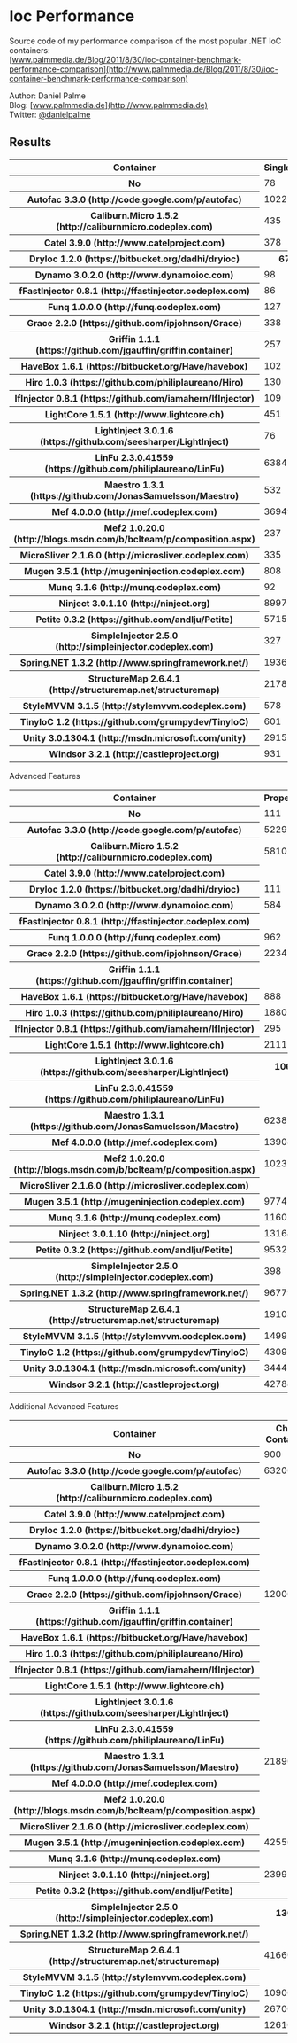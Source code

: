 Ioc Performance
===============

Source code of my performance comparison of the most popular .NET IoC containers:  
[www.palmmedia.de/Blog/2011/8/30/ioc-container-benchmark-performance-comparison](http://www.palmmedia.de/Blog/2011/8/30/ioc-container-benchmark-performance-comparison)

Author: Daniel Palme  
Blog: [www.palmmedia.de](http://www.palmmedia.de)  
Twitter: [@danielpalme](http://twitter.com/danielpalme)  

Results
-------
<table>
<tr><th>Container</th><th>Singleton</th><th>Transient</th><th>Combined</th><th>Complex</th></tr>
<tr><th>No</th><td>78</td><td>88</td><td>93</td><td>104</td></tr>
<tr><th>Autofac 3.3.0 (http://code.google.com/p/autofac)</th><td>1022</td><td>723</td><td>1717</td><td>5169</td></tr>
<tr><th>Caliburn.Micro 1.5.2 (http://caliburnmicro.codeplex.com)</th><td>435</td><td>409</td><td>1132</td><td>4488</td></tr>
<tr><th>Catel 3.9.0 (http://www.catelproject.com)</th><td>378</td><td>3756</td><td>9759</td><td>24901</td></tr>
<tr><th>DryIoc 1.2.0 (https://bitbucket.org/dadhi/dryioc)</th><th>67</th><td>66</td><th>83</th><th>107</th></tr>
<tr><th>Dynamo 3.0.2.0 (http://www.dynamoioc.com)</th><td>98</td><td>105</td><td>164</td><td>444</td></tr>
<tr><th>fFastInjector 0.8.1 (http://ffastinjector.codeplex.com)</th><td>86</td><td>113</td><td>140</td><td>216</td></tr>
<tr><th>Funq 1.0.0.0 (http://funq.codeplex.com)</th><td>127</td><td>131</td><td>289</td><td>952</td></tr>
<tr><th>Grace 2.2.0 (https://github.com/ipjohnson/Grace)</th><td>338</td><td>351</td><td>762</td><td>2173</td></tr>
<tr><th>Griffin 1.1.1 (https://github.com/jgauffin/griffin.container)</th><td>257</td><td>258</td><td>629</td><td>1772</td></tr>
<tr><th>HaveBox 1.6.1 (https://bitbucket.org/Have/havebox)</th><td>102</td><td>99</td><td>113</td><td>158</td></tr>
<tr><th>Hiro 1.0.3 (https://github.com/philiplaureano/Hiro)</th><td>130</td><td>123</td><td>183</td><td>191</td></tr>
<tr><th>IfInjector 0.8.1 (https://github.com/iamahern/IfInjector)</th><td>109</td><td>127</td><td>135</td><td>176</td></tr>
<tr><th>LightCore 1.5.1 (http://www.lightcore.ch)</th><td>451</td><td>2871</td><td>19797</td><td>102595</td></tr>
<tr><th>LightInject 3.0.1.6 (https://github.com/seesharper/LightInject)</th><td>76</td><th>56</th><td>88</td><td>110</td></tr>
<tr><th>LinFu 2.3.0.41559 (https://github.com/philiplaureano/LinFu)</th><td>6384</td><td>28237</td><td>70343</td><td>189899</td></tr>
<tr><th>Maestro 1.3.1 (https://github.com/JonasSamuelsson/Maestro)</th><td>532</td><td>456</td><td>1249</td><td>3542</td></tr>
<tr><th>Mef 4.0.0.0 (http://mef.codeplex.com)</th><td>36949</td><td>40471</td><td>67467</td><td>131693</td></tr>
<tr><th>Mef2 1.0.20.0 (http://blogs.msdn.com/b/bclteam/p/composition.aspx)</th><td>237</td><td>228</td><td>279</td><td>447</td></tr>
<tr><th>MicroSliver 2.1.6.0 (http://microsliver.codeplex.com)</th><td>335</td><td>956</td><td>3057</td><td>8282</td></tr>
<tr><th>Mugen 3.5.1 (http://mugeninjection.codeplex.com)</th><td>808</td><td>877</td><td>2169</td><td>7957</td></tr>
<tr><th>Munq 3.1.6 (http://munq.codeplex.com)</th><td>92</td><td>127</td><td>411</td><td>1355</td></tr>
<tr><th>Ninject 3.0.1.10 (http://ninject.org)</th><td>8997</td><td>18530</td><td>50983</td><td>138221</td></tr>
<tr><th>Petite 0.3.2 (https://github.com/andlju/Petite)</th><td>5715</td><td>5375</td><td>5651</td><td>7121</td></tr>
<tr><th>SimpleInjector 2.5.0 (http://simpleinjector.codeplex.com)</th><td>327</td><td>161</td><td>194</td><td>229</td></tr>
<tr><th>Spring.NET 1.3.2 (http://www.springframework.net/)</th><td>1936</td><td>16471</td><td>40787</td><td>104762</td></tr>
<tr><th>StructureMap 2.6.4.1 (http://structuremap.net/structuremap)</th><td>2178</td><td>2009</td><td>5984</td><td>15834</td></tr>
<tr><th>StyleMVVM 3.1.5 (http://stylemvvm.codeplex.com)</th><td>578</td><td>543</td><td>748</td><td>1445</td></tr>
<tr><th>TinyIoC 1.2 (https://github.com/grumpydev/TinyIoC)</th><td>601</td><td>2723</td><td>9101</td><td>34886</td></tr>
<tr><th>Unity 3.0.1304.1 (http://msdn.microsoft.com/unity)</th><td>2915</td><td>4009</td><td>11660</td><td>33348</td></tr>
<tr><th>Windsor 3.2.1 (http://castleproject.org)</th><td>931</td><td>2700</td><td>8108</td><td>20969</td></tr>
</table>
Advanced Features
<table>
<tr><th>Container</th><th>Property</th><th>Generics</th><th>IEnumerable</th><th>Conditional</th></tr>
<tr><th>No</th><td>111</td><td>85</td><td>209</td><td>155</td>
<tr><th>Autofac 3.3.0 (http://code.google.com/p/autofac)</th><td>5229</td><td>4161</td><td>5501</td><td></td>
<tr><th>Caliburn.Micro 1.5.2 (http://caliburnmicro.codeplex.com)</th><td>5810</td><td></td><td>5222</td><td></td>
<tr><th>Catel 3.9.0 (http://www.catelproject.com)</th><td></td><td>9831</td><td></td><td></td>
<tr><th>DryIoc 1.2.0 (https://bitbucket.org/dadhi/dryioc)</th><td>111</td><th>75</th><td>284</td><th>130</th>
<tr><th>Dynamo 3.0.2.0 (http://www.dynamoioc.com)</th><td>584</td><td></td><td></td><td></td>
<tr><th>fFastInjector 0.8.1 (http://ffastinjector.codeplex.com)</th><td></td><td></td><td></td><td></td>
<tr><th>Funq 1.0.0.0 (http://funq.codeplex.com)</th><td>962</td><td></td><td></td><td></td>
<tr><th>Grace 2.2.0 (https://github.com/ipjohnson/Grace)</th><td>2234</td><td>588</td><td>3757</td><td>1850</td>
<tr><th>Griffin 1.1.1 (https://github.com/jgauffin/griffin.container)</th><td></td><td></td><td></td><td></td>
<tr><th>HaveBox 1.6.1 (https://bitbucket.org/Have/havebox)</th><td>888</td><td></td><td>481</td><td></td>
<tr><th>Hiro 1.0.3 (https://github.com/philiplaureano/Hiro)</th><td>1880</td><td></td><td></td><td></td>
<tr><th>IfInjector 0.8.1 (https://github.com/iamahern/IfInjector)</th><td>295</td><td>125</td><td></td><td></td>
<tr><th>LightCore 1.5.1 (http://www.lightcore.ch)</th><td>2111</td><td>12611</td><td>30342</td><td></td>
<tr><th>LightInject 3.0.1.6 (https://github.com/seesharper/LightInject)</th><th>106</th><td>82</td><th>282</th><td>135</td>
<tr><th>LinFu 2.3.0.41559 (https://github.com/philiplaureano/LinFu)</th><td></td><td></td><td></td><td></td>
<tr><th>Maestro 1.3.1 (https://github.com/JonasSamuelsson/Maestro)</th><td>6238</td><td>878</td><td>6153</td><td>2250</td>
<tr><th>Mef 4.0.0.0 (http://mef.codeplex.com)</th><td>139083</td><td>156400</td><td>103587</td><td></td>
<tr><th>Mef2 1.0.20.0 (http://blogs.msdn.com/b/bclteam/p/composition.aspx)</th><td>1023</td><td>263</td><td>1403</td><td></td>
<tr><th>MicroSliver 2.1.6.0 (http://microsliver.codeplex.com)</th><td></td><td></td><td></td><td></td>
<tr><th>Mugen 3.5.1 (http://mugeninjection.codeplex.com)</th><td>9774</td><td>7483</td><td>6901</td><td>3562</td>
<tr><th>Munq 3.1.6 (http://munq.codeplex.com)</th><td>1160</td><td></td><td></td><td></td>
<tr><th>Ninject 3.0.1.10 (http://ninject.org)</th><td>131647</td><td>57254</td><td>113691</td><td>79990</td>
<tr><th>Petite 0.3.2 (https://github.com/andlju/Petite)</th><td>9532</td><td></td><td></td><td></td>
<tr><th>SimpleInjector 2.5.0 (http://simpleinjector.codeplex.com)</th><td>398</td><td>199</td><td>1316</td><td>610</td>
<tr><th>Spring.NET 1.3.2 (http://www.springframework.net/)</th><td>96779</td><td></td><td></td><td></td>
<tr><th>StructureMap 2.6.4.1 (http://structuremap.net/structuremap)</th><td>19103</td><td>4577</td><td>19800</td><td></td>
<tr><th>StyleMVVM 3.1.5 (http://stylemvvm.codeplex.com)</th><td>1499</td><td>1206</td><td>2956</td><td>2349</td>
<tr><th>TinyIoC 1.2 (https://github.com/grumpydev/TinyIoC)</th><td>4309</td><td>12615</td><td></td><td></td>
<tr><th>Unity 3.0.1304.1 (http://msdn.microsoft.com/unity)</th><td>34445</td><td></td><td>54482</td><td></td>
<tr><th>Windsor 3.2.1 (http://castleproject.org)</th><td>42784</td><td>7387</td><td>22505</td><td></td>
</table>
Additional Advanced Features
<table>
<tr><th>Container</th><th>Child Container</th><th>Interception</th></tr>
<tr><th>No</th><td>900</td><td>92</td>
<tr><th>Autofac 3.3.0 (http://code.google.com/p/autofac)</th><td>63200</td><td>26544</td>
<tr><th>Caliburn.Micro 1.5.2 (http://caliburnmicro.codeplex.com)</th><td></td><td></td>
<tr><th>Catel 3.9.0 (http://www.catelproject.com)</th><td></td><td>3791</td>
<tr><th>DryIoc 1.2.0 (https://bitbucket.org/dadhi/dryioc)</th><td></td><td></td>
<tr><th>Dynamo 3.0.2.0 (http://www.dynamoioc.com)</th><td></td><td></td>
<tr><th>fFastInjector 0.8.1 (http://ffastinjector.codeplex.com)</th><td></td><td></td>
<tr><th>Funq 1.0.0.0 (http://funq.codeplex.com)</th><td></td><td></td>
<tr><th>Grace 2.2.0 (https://github.com/ipjohnson/Grace)</th><td>12000</td><td>9459</td>
<tr><th>Griffin 1.1.1 (https://github.com/jgauffin/griffin.container)</th><td></td><td></td>
<tr><th>HaveBox 1.6.1 (https://bitbucket.org/Have/havebox)</th><td></td><th>577</th>
<tr><th>Hiro 1.0.3 (https://github.com/philiplaureano/Hiro)</th><td></td><td></td>
<tr><th>IfInjector 0.8.1 (https://github.com/iamahern/IfInjector)</th><td></td><td></td>
<tr><th>LightCore 1.5.1 (http://www.lightcore.ch)</th><td></td><td></td>
<tr><th>LightInject 3.0.1.6 (https://github.com/seesharper/LightInject)</th><td></td><td>1265</td>
<tr><th>LinFu 2.3.0.41559 (https://github.com/philiplaureano/LinFu)</th><td></td><td></td>
<tr><th>Maestro 1.3.1 (https://github.com/JonasSamuelsson/Maestro)</th><td>2189000</td><td>7305</td>
<tr><th>Mef 4.0.0.0 (http://mef.codeplex.com)</th><td></td><td></td>
<tr><th>Mef2 1.0.20.0 (http://blogs.msdn.com/b/bclteam/p/composition.aspx)</th><td></td><td></td>
<tr><th>MicroSliver 2.1.6.0 (http://microsliver.codeplex.com)</th><td></td><td></td>
<tr><th>Mugen 3.5.1 (http://mugeninjection.codeplex.com)</th><td>425500</td><td>21569</td>
<tr><th>Munq 3.1.6 (http://munq.codeplex.com)</th><td></td><td></td>
<tr><th>Ninject 3.0.1.10 (http://ninject.org)</th><td>23995200</td><td>26303</td>
<tr><th>Petite 0.3.2 (https://github.com/andlju/Petite)</th><td></td><td></td>
<tr><th>SimpleInjector 2.5.0 (http://simpleinjector.codeplex.com)</th><th>1300</th><td>10558</td>
<tr><th>Spring.NET 1.3.2 (http://www.springframework.net/)</th><td></td><td>61985</td>
<tr><th>StructureMap 2.6.4.1 (http://structuremap.net/structuremap)</th><td>416600</td><td>11168</td>
<tr><th>StyleMVVM 3.1.5 (http://stylemvvm.codeplex.com)</th><td></td><td></td>
<tr><th>TinyIoC 1.2 (https://github.com/grumpydev/TinyIoC)</th><td>10900</td><td></td>
<tr><th>Unity 3.0.1304.1 (http://msdn.microsoft.com/unity)</th><td>26700</td><td>110279</td>
<tr><th>Windsor 3.2.1 (http://castleproject.org)</th><td>126100</td><td>18511</td>
</table>
